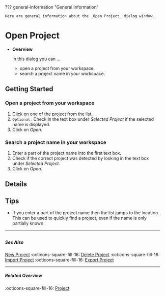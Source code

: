 ??? general-information "General Information"
    
    Here are general information about the _Open Project_ dialog window.

# Open Project
<div class="grid cards" markdown>

-   __Overview__

     In this dialog you can ...

    - open a project from your workspace.
    - search a project name in your workspace.


</div>



## Getting Started
### Open a project from your workspace
1. Click on one of the project from the list.
2. `Optional:` Check in the text box under _Selected Project_ if the selected name is displayed.
3. Click on _Open_.

### Search a project name in your workspace
1. Enter a part of the project name into the first text box.
2. Check if the correct project was detected by looking in the text box under _Selected Project_.
3. Click on _Open_.

## Details

## Tips
- If you enter a part of the project name then the list jumps to the location. This can be used to quickly find a project, even if the name is only partially known.

---
##

##### See Also
[New Project](new_project.md) :octicons-square-fill-16: [Delete Project](delete_project.md) :octicons-square-fill-16: [Import Project](import_project.md) :octicons-square-fill-16: [Export Project](export_project.md)

---

##### Related Overview
:octicons-square-fill-16: [Project](index.md)
